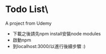 # Todo List\
A project from Udemy
<ul>
  <li>下載之後請先npm install安裝node modules</li>
  <li>啟動npm</li>
  <li>到localhost:3000/以進行後續步驟 :)</li>
</ul>
